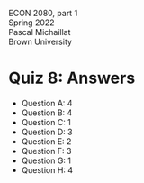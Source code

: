 ECON 2080, part 1  
Spring 2022  
Pascal Michaillat  
Brown University

# Quiz 8: Answers

+ Question A: 4
+ Question B: 4
+ Question C: 1
+ Question D: 3
+ Question E: 2
+ Question F: 3
+ Question G: 1
+ Question H: 4